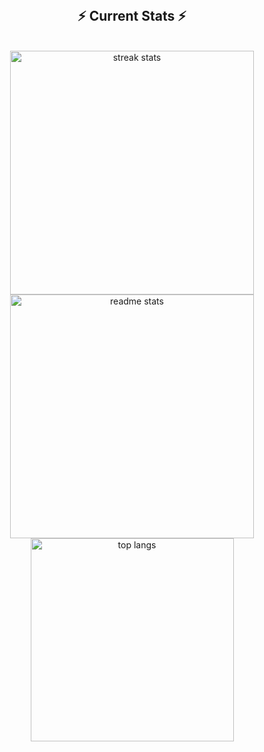 <br/>
  <h2 align="center">⚡ Current Stats ⚡</h2>
<br>
<div align=center>
  <img width=390 src="https://streak-stats.demolab.com/?user=GeorgeHanyMilad&count_private=true&theme=react&border_radius=5" alt="streak stats"/>
  <img width=390 src="https://github-readme-stats.vercel.app/api?username=GeorgeHanyMilad&show_icons=true&theme=react&rank_icon=github&border_radius=5" alt="readme stats" />
  <img width=325 align="center" src="https://github-readme-stats.vercel.app/api/top-langs/?username=GeorgeHanyMilad&hide=HTML&langs_count=8&layout=compact&theme=react&border_radius=5&size_weight=0.5&count_weight=0.5&exclude_repo=github-readme-stats" alt="top langs" />
</div>

  <br/>

<br/><br/>
